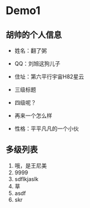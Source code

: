 # Demo1

## 胡帅的个人信息  
* 姓名：翻了粥
* QQ：刘旭这狗儿子
 * 住址：第六平行宇宙H82星云
  * 三级标题
   * 四级呢？
   
 * 再来一个怎么样
 * 性格：平平凡凡的一个小伙


## 多级列表
1. 哦，是王尼美
 1. 9999
 2. sdflkjaslk
  1. 草
 3. asdf
2. skr